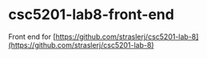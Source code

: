 # csc5201-lab8-front-end
Front end for [https://github.com/straslerj/csc5201-lab-8](https://github.com/straslerj/csc5201-lab-8)